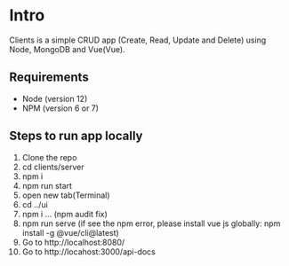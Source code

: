 # Intro

Clients is a simple CRUD app (Create, Read, Update and Delete) using Node, MongoDB and Vue(Vue).

## Requirements

- Node (version 12)
- NPM (version 6 or 7)

## Steps to run app locally

1. Clone the repo
2. cd clients/server
3. npm i
4. npm run start
5. open new tab(Terminal)
6. cd ../ui
7. npm i  ... (npm audit fix)
8. npm run serve (if see the npm error, please install vue js globally: npm install -g @vue/cli@latest)
9. Go to http://localhost:8080/
10. Go to http://locahost:3000/api-docs